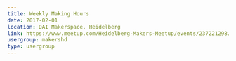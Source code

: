 ```yaml
---
title: Weekly Making Hours
date: 2017-02-01
location: DAI Makerspace, Heidelberg
link: https://www.meetup.com/Heidelberg-Makers-Meetup/events/237221298/
usergroup: makershd
type: usergroup
---
```

